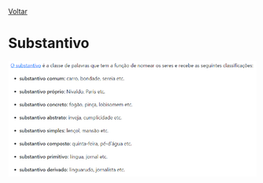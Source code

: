 [Voltar](./index.md)

# Substantivo

![Substantivo](../../images/revisao_gramatica_geral/substantivo.png)
